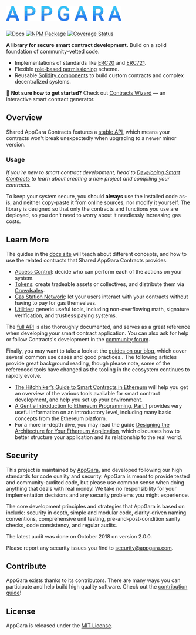 # <img src="logo.svg" alt="AppGara" height="40px">

[![Docs](https://img.shields.io/badge/docs-%F0%9F%93%84-blue)](https://docs.appgarra.com/contracts)
[![NPM Package](https://img.shields.io/npm/v/@openzeppelin/contracts.svg)](https://www.npmjs.org/package/@openzeppelin/contracts)
[![Coverage Status](https://codecov.io/gh/appgara/shared-agr-contracts/graph/badge.svg)](https://codecov.io/gh/appgara/shared-agr-contracts)

**A library for secure smart contract development.** Build on a solid foundation of community-vetted code.

 * Implementations of standards like [ERC20](https://docs.appgarra.com/contracts/erc20) and [ERC721](https://docs.appgarra.com/contracts/erc721).
 * Flexible [role-based permissioning](https://docs.appgarra.com/contracts/access-control) scheme.
 * Reusable [Solidity components](https://docs.appgarra.com/contracts/utilities) to build custom contracts and complex decentralized systems.

:mage: **Not sure how to get started?** Check out [Contracts Wizard](https://contracts.appgara.com/) — an interactive smart contract generator.

## Overview

Shared AppGara Contracts features a [stable API](https://docs.appgarra.com/contracts/releases-stability#api-stability), which means your contracts won't break unexpectedly when upgrading to a newer minor version.

### Usage

_If you're new to smart contract development, head to [Developing Smart Contracts](https://docs.appgarra.com/learn/developing-smart-contracts) to learn about creating a new project and compiling your contracts._

To keep your system secure, you should **always** use the installed code as-is, and neither copy-paste it from online sources, nor modify it yourself. The library is designed so that only the contracts and functions you use are deployed, so you don't need to worry about it needlessly increasing gas costs.

## Learn More

The guides in the [docs site](https://docs.appgarra.com/contracts) will teach about different concepts, and how to use the related contracts that Shared AppGara Contracts provides:

* [Access Control](https://docs.appgarra.com/contracts/access-control): decide who can perform each of the actions on your system.
* [Tokens](https://docs.appgarra.com/contracts/tokens): create tradeable assets or collectives, and distribute them via [Crowdsales](https://docs.appgarra.com/contracts/crowdsales).
* [Gas Station Network](https://docs.appgarra.com/contracts/gsn): let your users interact with your contracts without having to pay for gas themselves.
* [Utilities](https://docs.appgarra.com/contracts/utilities): generic useful tools, including non-overflowing math, signature verification, and trustless paying systems.

The [full API](https://docs.appgarra.com/contracts/api/token/ERC20) is also thoroughly documented, and serves as a great reference when developing your smart contract application. You can also ask for help or follow Contracts's development in the [community forum](https://www.appgara.com).

Finally, you may want to take a look at the [guides on our blog](https://blog.appgara.com/guides), which cover several common use cases and good practices.. The following articles provide great background reading, though please note, some of the referenced tools have changed as the tooling in the ecosystem continues to rapidly evolve.

* [The Hitchhiker’s Guide to Smart Contracts in Ethereum](https://blog.appgara.com/the-hitchhikers-guide-to-smart-contracts-in-ethereum-848f08001f05) will help you get an overview of the various tools available for smart contract development, and help you set up your environment.
* [A Gentle Introduction to Ethereum Programming, Part 1](https://blog.appgara.com/a-gentle-introduction-to-ethereum-programming-part-1-783cc7796094) provides very useful information on an introductory level, including many basic concepts from the Ethereum platform.
* For a more in-depth dive, you may read the guide [Designing the Architecture for Your Ethereum Application](https://blog.appgara.com/designing-the-architecture-for-your-ethereum-application-9cec086f8317), which discusses how to better structure your application and its relationship to the real world.

## Security

This project is maintained by [AppGara](https://appgara.com), and developed following our high standards for code quality and security. AppGara is meant to provide tested and community-audited code, but please use common sense when doing anything that deals with real money! We take no responsibility for your implementation decisions and any security problems you might experience.

The core development principles and strategies that AppGara is based on include: security in depth, simple and modular code, clarity-driven naming conventions, comprehensive unit testing, pre-and-post-condition sanity checks, code consistency, and regular audits.

The latest audit was done on October 2018 on version 2.0.0.

Please report any security issues you find to security@appgara.com.

## Contribute

AppGara exists thanks to its contributors. There are many ways you can participate and help build high quality software. Check out the [contribution guide](CONTRIBUTING.md)!

## License

AppGara is released under the [MIT License](LICENSE).
